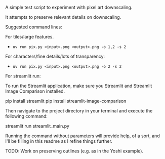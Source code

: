A simple test script to experiment with pixel art downscaling.

It attempts to preserve relevant details on downscaling.

Suggested command lines:

For tiles/large features.
- `uv run pix.py <input>.png <output>.png -o 1,2 -s 2` 

For characters/fine details/lots of transparency:
- `uv run pix.py <input>.png <output>.png -o 2 -s 2` 

For streamlit run: 

To run the Streamlit application, make sure you Streamlit and Streamlit Image Comparison installed. 

pip install streamlit
pip install streamlit-image-comparison

Then navigate to the project directory in your terminal and execute the following command:

streamlit run streamlit_main.py

Running the command without parameters will provide help, 
of a sort, and I'll be filling in this readme as I refine things further.

TODO: Work on preserving outlines (e.g. as in the Yoshi example).
